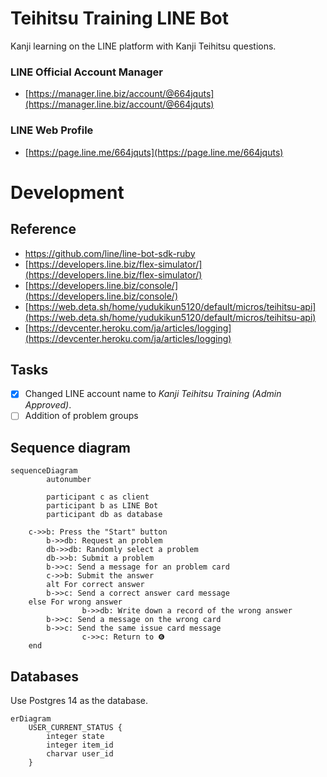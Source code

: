 # Teihitsu Training LINE Bot

Kanji learning on the LINE platform with Kanji Teihitsu questions.

### LINE Official Account Manager

- [https://manager.line.biz/account/@664jquts](https://manager.line.biz/account/@664jquts)

### LINE Web Profile

- [https://page.line.me/664jquts](https://page.line.me/664jquts)

# Development

## Reference 

- https://github.com/line/line-bot-sdk-ruby
- [https://developers.line.biz/flex-simulator/](https://developers.line.biz/flex-simulator/)
- [https://developers.line.biz/console/](https://developers.line.biz/console/)
- [https://web.deta.sh/home/yudukikun5120/default/micros/teihitsu-api](https://web.deta.sh/home/yudukikun5120/default/micros/teihitsu-api)
- [https://devcenter.heroku.com/ja/articles/logging](https://devcenter.heroku.com/ja/articles/logging)

## Tasks

- [x]  Changed LINE account name to _Kanji Teihitsu Training (Admin Approved)_.
- [ ]  Addition of problem groups

## Sequence diagram

```mermaid
sequenceDiagram
		autonumber

		participant c as client
		participant b as LINE Bot
		participant db as database

    c->>b: Press the "Start" button
		b->>db: Request an problem
		db->>db: Randomly select a problem
		db->>b: Submit a problem
		b->>c: Send a message for an problem card
		c->>b: Submit the answer
		alt For correct answer
        b->>c: Send a correct answer card message
    else For wrong answer
				b->>db: Write down a record of the wrong answer
        b->>c: Send a message on the wrong card
        b->>c: Send the same issue card message
				c->>c: Return to ❻
    end
```

## Databases

Use Postgres 14 as the database.

```mermaid
erDiagram
    USER_CURRENT_STATUS {
        integer state
        integer item_id
        charvar user_id
    }
```
